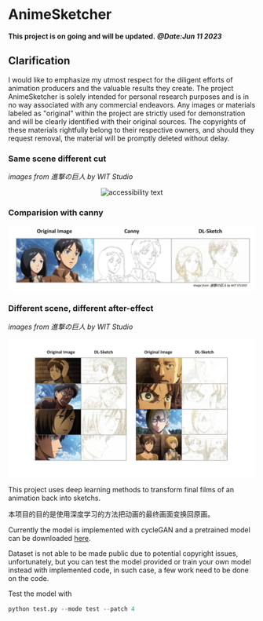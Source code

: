 # AnimeSketcher

**This project is on going and will be updated.**
***@Date:Jun 11 2023***

## Clarification
I would like to emphasize my utmost respect for the diligent efforts of animation producers and the valuable results they create. The project AnimeSketcher is solely intended for personal research purposes and is in no way associated with any commercial endeavors. Any images or materials labeled as "original" within the project are strictly used for demonstration and will be clearly identified with their original sources. The copyrights of these materials rightfully belong to their respective owners, and should they request removal, the material will be promptly deleted without delay.


### Same scene different cut
*images from 進撃の巨人 by WIT Studio*
<p align="center">
  <img src="https://github.com/ZhenglinPan/AnimeSketcher/blob/master/others/img03.gif" width="" alt="accessibility text">
</p>

### Comparision with canny
<p align="center">
  <img src="https://github.com/ZhenglinPan/AnimeSketcher/blob/master/others/img01.jpg" width="" alt="accessibility text">
</p>

### Different scene, different after-effect
*images from 進撃の巨人 by WIT Studio*
<p align="center">
  <img src="https://github.com/ZhenglinPan/AnimeSketcher/blob/master/others/img02.jpg" width="" alt="accessibility text">
</p>

This project uses deep learning methods to transform final films of an animation back into sketchs.

本项目的目的是使用深度学习的方法把动画的最终画面变换回原画。

Currently the model is implemented with cycleGAN and a pretrained model can be downloaded [here](https://drive.google.com/file/d/1NwKzV5UxqBrgXHCXa_r6WzJcV8XbRlNO/view?usp=sharing).

Dataset is not able to be made public due to potential copyright issues, unfortunately, but you can test the model provided or train your own model instead with implemented code, in such case, a few work need to be done on the code.

Test the model with
```python
python test.py --mode test --patch 4
```

